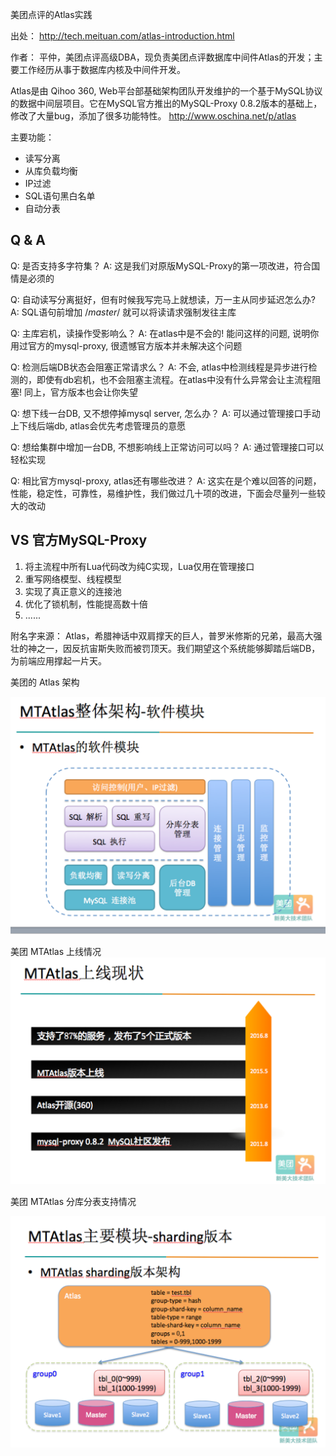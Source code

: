 美团点评的Atlas实践

出处： <http://tech.meituan.com/atlas-introduction.html>

作者：
平仲，美团点评高级DBA，现负责美团点评数据库中间件Atlas的开发；主要工作经历从事于数据库内核及中间件开发。

Atlas是由 Qihoo 360,  Web平台部基础架构团队开发维护的一个基于MySQL协议的数据中间层项目。它在MySQL官方推出的MySQL-Proxy 0.8.2版本的基础上，修改了大量bug，添加了很多功能特性。
<http://www.oschina.net/p/atlas>

主要功能：

* 读写分离
* 从库负载均衡
* IP过滤
* SQL语句黑白名单
* 自动分表

Q & A
-------------------
Q: 是否支持多字符集？
A: 这是我们对原版MySQL-Proxy的第一项改进，符合国情是必须的

Q: 自动读写分离挺好，但有时候我写完马上就想读，万一主从同步延迟怎么办?
A: SQL语句前增加 /*master*/ 就可以将读请求强制发往主库

Q: 主库宕机，读操作受影响么？
A: 在atlas中是不会的! 能问这样的问题, 说明你用过官方的mysql-proxy, 很遗憾官方版本并未解决这个问题

Q: 检测后端DB状态会阻塞正常请求么？
A: 不会, atlas中检测线程是异步进行检测的，即使有db宕机，也不会阻塞主流程。在atlas中没有什么异常会让主流程阻塞! 同上，官方版本也会让你失望

Q: 想下线一台DB, 又不想停掉mysql server, 怎么办？
A: 可以通过管理接口手动上下线后端db, atlas会优先考虑管理员的意愿

Q: 想给集群中增加一台DB, 不想影响线上正常访问可以吗？
A: 通过管理接口可以轻松实现

Q: 相比官方mysql-proxy, atlas还有哪些改进？
A: 这实在是个难以回答的问题，性能，稳定性，可靠性，易维护性，我们做过几十项的改进，下面会尽量列一些较大的改动

VS 官方MySQL-Proxy
 -------------------
1. 将主流程中所有Lua代码改为纯C实现，Lua仅用在管理接口
2. 重写网络模型、线程模型
3. 实现了真正意义的连接池
4. 优化了锁机制，性能提高数十倍
5. ......

附名字来源：
    Atlas，希腊神话中双肩撑天的巨人，普罗米修斯的兄弟，最高大强壮的神之一，因反抗宙斯失败而被罚顶天。我们期望这个系统能够脚踏后端DB，为前端应用撑起一片天。
    
    
美团的 Atlas 架构

![](atlas_intr_3.png)

美团 MTAtlas 上线情况
![](atlas_intr_10.png)


美团 MTAtlas 分库分表支持情况

![](atlas_intr_9.png)

